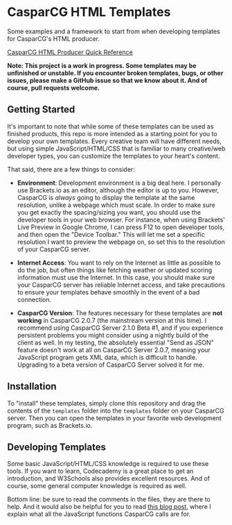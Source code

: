 # CasparCG HTML Templates
Some examples and a framework to start from when developing templates for CasparCG's HTML producer.

[CasparCG HTML Producer Quick Reference](http://blog.evilgeniustech.com/casparcg-html-producer-basics/)

**Note: This project is a work in progress. Some templates may be unfinished or unstable. If you encounter broken templates, bugs, or other issues, please make a GitHub issue so that we know about it. And of course, pull requests welcome.**

## Getting Started

It's important to note that while some of these templates can be used as finished products, this repo is more intended as a starting point for you to develop your own templates. Every creative team will have different needs, but using simple JavaScript/HTML/CSS that is familiar to many creative/web developer types, you can customize the templates to your heart's content.

That said, there are a few things to consider:

- **Environment**: Development environment is a big deal here. I personally use Brackets.io as an editor, although the editor is up to you. However, CasparCG is _always_ going to display the template at the same resolution, unlike a webpage which must scale. In order to make sure you get exactly the spacing/sizing you want, you should use the developer tools in your web browser. For instance, when using Brackets' Live Preview in Google Chrome, I can press F12 to open developer tools, and then open the "Device Toolbar." This will let me set a specific resolution I want to preview the webpage on, so set this to the resolution of your CasparCG server.

- **Internet Access**: You want to rely on the Internet as little as possible to do the job, but often things like fetching weather or updated scoring information must use the Internet. In this case, you should make sure your CasparCG server has reliable Internet access, and take precautions to ensure your templates behave smoothly in the event of a bad connection.

- **CasparCG Version**: The features necessary for these templates are **not working** in CasparCG 2.0.7 (the mainstream version at this time). I recommend using CasparCG Server 2.1.0 Beta #1, and if you experience persistent problems you might consider using a nightly build of the client as well. In my testing, the absolutely essential "Send as JSON" feature doesn't work at all on CasparCG Server 2.0.7, meaning your JavaScript program gets XML data, which is difficult to handle. Upgrading to a beta version of CasparCG Server solved it for me.

## Installation

To "install" these templates, simply clone this repository and drag the contents of the ``templates`` folder into the ``templates`` folder on your CasparCG server. Then you can open the templates in your favorite web development program, such as Brackets.io.

## Developing Templates

Some basic JavaScript/HTML/CSS knowledge is required to use these tools. If you want to learn, Codecademy is a great place to get an introduction, and W3Schools also provides excellent resources. And of course, some general computer knowledge is required as well.

Bottom line: be sure to read the comments in the files, they are there to help. And it would also be helpful for you to read [this blog post](http://blog.evilgeniustech.com/casparcg-html-producer-basics/), where I explain what all the JavaScript functions CasparCG calls are for.
